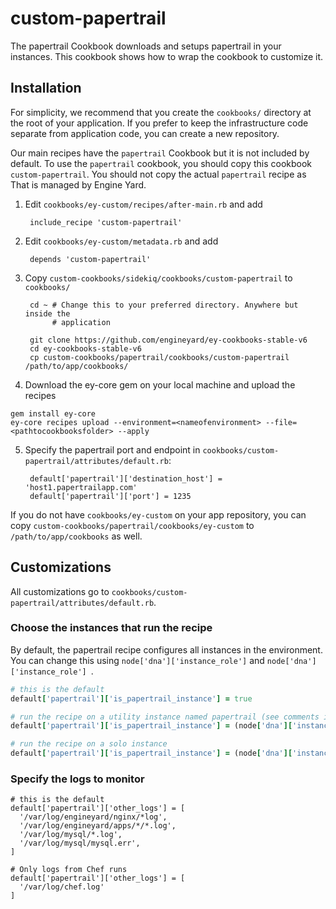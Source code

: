 # custom-papertrail

The papertrail Cookbook downloads and setups papertrail in your instances. This
cookbook shows how to wrap the cookbook to customize it.

## Installation

For simplicity, we recommend that you create the `cookbooks/` directory at the
root of your application. If you prefer to keep the infrastructure code separate
from application code, you can create a new repository.

Our main recipes have the `papertrail` Cookbook but it is not included by default.
To use the `papertrail` cookbook, you should copy this cookbook
`custom-papertrail`. You should not copy the actual `papertrail` recipe as
That is managed by Engine Yard.

1. Edit `cookbooks/ey-custom/recipes/after-main.rb` and add

        include_recipe 'custom-papertrail'

2. Edit `cookbooks/ey-custom/metadata.rb` and add

        depends 'custom-papertrail'

3. Copy `custom-cookbooks/sidekiq/cookbooks/custom-papertrail` to `cookbooks/`

        cd ~ # Change this to your preferred directory. Anywhere but inside the
             # application

        git clone https://github.com/engineyard/ey-cookbooks-stable-v6
        cd ey-cookbooks-stable-v6
        cp custom-cookbooks/papertrail/cookbooks/custom-papertrail /path/to/app/cookbooks/

4. Download the ey-core gem on your local machine and upload the recipes

  ```
  gem install ey-core
  ey-core recipes upload --environment=<nameofenvironment> --file=<pathtocookbooksfolder> --apply
  ```

5. Specify the papertrail port and endpoint in
   `cookbooks/custom-papertrail/attributes/default.rb`:

        default['papertrail']['destination_host'] = 'host1.papertrailapp.com'
        default['papertrail']['port'] = 1235

If you do not have `cookbooks/ey-custom` on your app repository, you can copy
`custom-cookbooks/papertrail/cookbooks/ey-custom` to `/path/to/app/cookbooks` as well.

## Customizations

All customizations go to `cookbooks/custom-papertrail/attributes/default.rb`.

### Choose the instances that run the recipe

By default, the papertrail recipe configures all instances in the environment. You can change this using `node['dna']['instance_role']` and `node['dna']['instance_role'] `.

```ruby
# this is the default
default['papertrail']['is_papertrail_instance'] = true

# run the recipe on a utility instance named papertrail (see comments in custom-papertrail/attributes/default.rb)
default['papertrail']['is_papertrail_instance'] = (node['dna']['instance_role'] == 'util' && node['dna']['name'] == 'papertrail')

# run the recipe on a solo instance
default['papertrail']['is_papertrail_instance'] = (node['dna']['instance_role'] == 'solo')
```

### Specify the logs to monitor

    # this is the default
    default['papertrail']['other_logs'] = [
      '/var/log/engineyard/nginx/*log',
      '/var/log/engineyard/apps/*/*.log',
      '/var/log/mysql/*.log',
      '/var/log/mysql/mysql.err',
    ]

    # Only logs from Chef runs
    default['papertrail']['other_logs'] = [
      '/var/log/chef.log'
    ]
